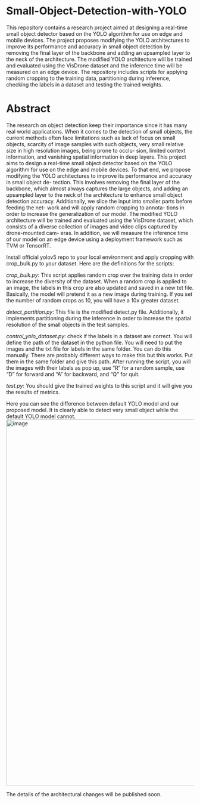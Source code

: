# Small-Object-Detection-with-YOLO

This repository contains a research project aimed at designing a real-time small object detector based on the YOLO algorithm for use on edge and mobile devices. The project proposes modifying the YOLO architectures to improve its performance and accuracy in small object detection by removing the final layer of the backbone and adding an upsampled layer to the neck of the architecture. The modified YOLO architecture will be trained and evaluated using the VisDrone dataset and the inference time will be measured on an edge device. The repository includes scripts for applying random cropping to the training data, partitioning during inference, checking the labels in a dataset and testing the trained weights.

# Abstract
The research on object detection keep their importance since it has many real world applications. When it comes to the detection of small objects, the current methods often face limitations such as lack of focus on small objects, scarcity of image samples with such objects, very small relative size in high resolution images, being prone to occlu- sion, limited context information, and vanishing spatial information in deep layers. This project aims to design a real-time small object detector based on the YOLO algorithm for use on the edge and mobile devices. To that end, we propose modifying the YOLO architectures to improve its performance and accuracy in small object de- tection. This involves removing the final layer of the backbone, which almost always captures the large objects, and adding an upsampled layer to the neck of the architecture to enhance small object detection accuracy. Additionally, we slice the input into smaller parts before feeding the net- work and will apply random cropping to annota- tions in order to increase the generalization of our model. The modified YOLO architecture will be trained and evaluated using the VisDrone dataset, which consists of a diverse collection of images and video clips captured by drone-mounted cam- eras. In addition, we will measure the inference time of our model on an edge device using a deployment framework such as TVM or TensorRT.


Install official yolov5 repo to your local environment and apply cropping with crop_bulk.py to your dataset. Here are the definitions for the scripts:

*crop_bulk.py*: This script applies random crop over the training data in order to increase the diversity of the dataset. When a random crop is applied to an image, the labels in this crop are also updated and saved in a new txt file. Basically, the model will pretend it as a new image during training. If you set the number of random crops as 10, you will have a 10x greater dataset.

*detect_partition.py*: This file is the modified detect.py file. Additionally, it implements partitioning during the inference in order to increase the spatial resolution of the small objects in the test samples. 

*control_yolo_dataset.py*: check if the labels in a dataset are correct. You will define the path of the dataset in the python file. You will need to put the images and the txt file for labels in the same folder. You can do this manually. There are probably different ways to make this but this works. Put them in the same folder and give this path. After running the script, you will the images with their labels as pop up, use “R” for a random sample, use “D” for forward and “A” for backward, and “Q” for quit. 

*test.py*: You should give the trained weights to this script and it will give you the results of metrics. 


Here you can see the difference between default YOLO model and our proposed model. It is clearly able to detect very small object while the default YOLO model cannot. 
<img width="983" alt="image" src="https://user-images.githubusercontent.com/67511748/213193328-8380b3ec-235d-4af5-9fb9-6f64286a36cc.png">





The details of the architectural changes will be published soon. 

